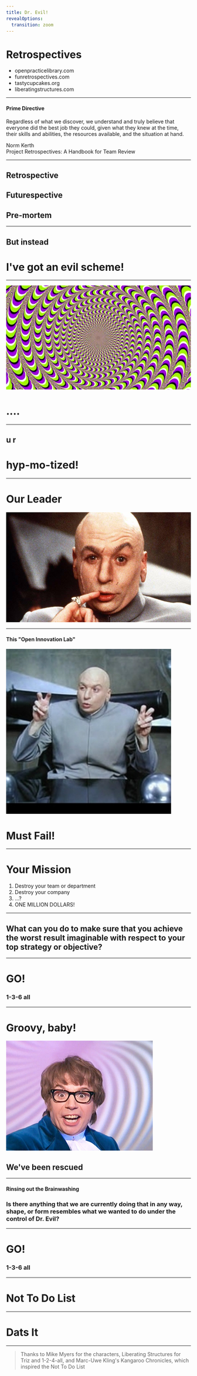```yaml
---
title: Dr. Evil!
revealOptions:
  transition: zoom
---
```


# Retrospectives

- openpracticelibrary.com
- funretrospectives.com
- tastycupcakes.org
- liberatingstructures.com

---

#### Prime Directive

Regardless of what we discover, we understand and truly believe that everyone
did the best job they could, given what they knew at the time, their skills and
abilities, the resources available, and the situation at hand.

Norm Kerth<br> Project Retrospectives: A Handbook for Team Review 

---

## Retrospective
## Futurespective
## Pre-mortem

---

## But instead
# I've got an evil scheme!

---

<img src="src/images/hypno.jpg">

# ....

---

## u r 
# hyp-mo-tized!

---

# Our Leader

<img src="src/images/evil1.jpg" height="300">

---

#### This "Open Innovation Lab"

<img src="src/images/evil2.jpg">


# Must Fail!

---


# Your Mission

1. Destroy your team or department
2. Destroy your company
3. ...?
4. ONE MILLION DOLLARS!

---

## What can you do to make sure that you achieve the worst result imaginable with respect to your top strategy or objective?

---

# GO!
### 1-3-6 all

---

# Groovy, baby!

<img src="src/images/powers.jpg" height="300">

## We've been rescued

---

#### Rinsing out the Brainwashing

### Is there anything that we are currently doing that in any way, shape, or form resembles what we wanted to do under the control of Dr. Evil?

---

# GO!
### 1-3-6 all

---

# Not To Do List

---

# Dats It

---

> Thanks to Mike Myers for the characters, Liberating Structures for Triz and 1-2-4-all, and Marc-Uwe Kling's Kangaroo Chronicles, which inspired the Not To Do List

